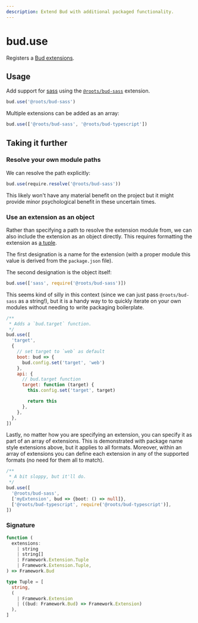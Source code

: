 ```yaml
---
description: Extend Bud with additional packaged functionality.
---
```


# bud.use

Registers a [Bud extensions](guide-using-extensions.md).

## Usage

Add support for [sass](https://sass-lang.com) using the
[`@roots/bud-sass`](https://github.com/roots/bud/tree/stable/packages/extension-sass) extension.

```js
bud.use('@roots/bud-sass')
```

Multiple extensions can be added as an array:

```js
bud.use(['@roots/bud-sass', '@roots/bud-typescript'])
```

## Taking it further

### Resolve your own module paths

We can resolve the path explicitly:

```js
bud.use(require.resolve('@roots/bud-sass'))
```

This likely won't have any material benefit on the project but it might
provide minor psychological benefit in these uncertain times.

### Use an extension as an object

Rather than specifying a path to resolve the extension module from, we can also
include the extension as an object directly. This requires formatting
the extension as [a tuple](https://en.wikipedia.org/wiki/Tuple).

The first designation is a name for the extension (with a proper module
this value is derived from the `package.json` file).

The second designation is the object itself:

```js
bud.use(['sass', require('@roots/bud-sass')])
```

This seems kind of silly in this context
(since we can just pass `@roots/bud-sass` as a string!),
but it is a handy way to to quickly iterate on your
own modules without needing to write packaging boilerplate.

```js
/**
 * Adds a `bud.target` function.
 */
bud.use([
  'target',
  {
    // set target to `web` as default
    boot: bud => {
      bud.config.set('target', 'web')
    },
    api: {
      // bud.target function
      target: function (target) {
        this.config.set('target', target)

        return this
      },
    },
  },
])
```

Lastly, no matter how you are specifying an extension, you can specify it as
part of an array of extensions. This is demonstrated with package name
style extensions above, but it applies to all formats. Moreover,
within an array of extensions you can define each extension in any of
the supported formats (no need for them all to match).

```ts
/**
 * A bit sloppy, but it'll do.
 */
bud.use([
  '@roots/bud-sass',
  ['myExtension', bud => {boot: () => null]},
  ['@roots/bud-typescript', require('@roots/bud-typescript')],
])
```

### Signature

```ts
function (
  extensions:
    | string
    | string[]
    | Framework.Extension.Tuple
    | Framework.Extension.Tuple,
) => Framework.Bud
```

```ts
type Tuple = [
  string,
  (
    | Framework.Extension
    | ((bud: Framework.Bud) => Framework.Extension)
  ),
]
```

